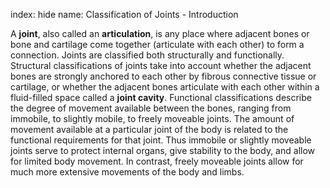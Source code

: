 index: hide
name: Classification of Joints - Introduction

A  **joint**, also called an  **articulation**, is any place where adjacent bones or bone and cartilage come together (articulate with each other) to form a connection. Joints are classified both structurally and functionally. Structural classifications of joints take into account whether the adjacent bones are strongly anchored to each other by fibrous connective tissue or cartilage, or whether the adjacent bones articulate with each other within a fluid-filled space called a  **joint cavity**. Functional classifications describe the degree of movement available between the bones, ranging from immobile, to slightly mobile, to freely moveable joints. The amount of movement available at a particular joint of the body is related to the functional requirements for that joint. Thus immobile or slightly moveable joints serve to protect internal organs, give stability to the body, and allow for limited body movement. In contrast, freely moveable joints allow for much more extensive movements of the body and limbs.
